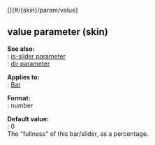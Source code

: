 []{#/{skin}/param/value}    
## value parameter (skin)    
**See also:**    
:   [is-slider parameter](/ref/%7Bskin%7D/param/is-slider)    
:   [dir parameter](/ref/%7Bskin%7D/param/dir)    
<!-- -->    
**Applies to:**    
:   [Bar](/ref/%7Bskin%7D/control/bar)    
<!-- -->    
**Format:**    
:   number    
<!-- -->    
**Default value:**    
:   0    
The \"fullness\" of this bar/slider, as a percentage.  